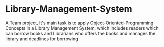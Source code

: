 # Library-Management-System
A Team project, It's main task is to apply Object-Oriented-Programming Concepts in a Library Management System, which includes readers which can borrow books 
and Librarians who offers the books and manages the library and deadlines for borrowing
